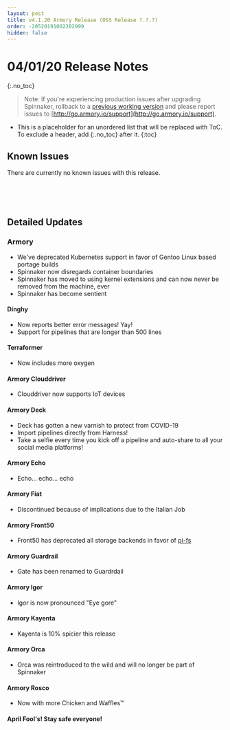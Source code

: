 ```yaml
---
layout: post
title: v4.1.20 Armory Release (OSS Release ?.?.?)
order: -20520191002202999
hidden: false
---
```


# 04/01/20 Release Notes
{:.no_toc}

> Note: If you're experiencing production issues after upgrading Spinnaker, rollback to a [previous working version](http://docs.armory.io/admin-guides/troubleshooting/#i-upgraded-spinnaker-and-it-is-no-longer-responding-how-do-i-rollback) and please report issues to [http://go.armory.io/support](http://go.armory.io/support).

* This is a placeholder for an unordered list that will be replaced with ToC. To exclude a header, add {:.no_toc} after it.
{:toc}


## Known Issues
There are currently no known issues with this release.




<br><br><br>
## Detailed Updates

### Armory

  - We've deprecated Kubernetes support in favor of Gentoo Linux based portage builds
  - Spinnaker now disregards container boundaries
  - Spinnaker has moved to using kernel extensions and can now never be removed from the machine, ever
  - Spinnaker has become sentient

#### Dinghy

  - Now reports better error messages! Yay!
  - Support for pipelines that are longer than 500 lines

#### Terraformer

  - Now includes more oxygen

#### Armory Clouddriver

  - Clouddriver now supports IoT devices

#### Armory Deck

  - Deck has gotten a new varnish to protect from COVID-19
  - Import pipelines directly from Harness!
  - Take a selfie every time you kick off a pipeline and auto-share to all your social media platforms!

#### Armory Echo

  - Echo... echo... echo

#### Armory Fiat

  - Discontinued because of implications due to the Italian Job

#### Armory Front50

  - Front50 has deprecated all storage backends in favor of [pi-fs](https://github.com/philipl/pifs)

#### Armory Guardrail

  - Gate has been renamed to Guardrdail

#### Armory Igor

  - Igor is now pronounced "Eye gore"

#### Armory Kayenta

  - Kayenta is 10% spicier this release

#### Armory Orca

  - Orca was reintroduced to the wild and will no longer be part of Spinnaker

#### Armory Rosco

  - Now with more Chicken and Waffles™

#### April Fool's! Stay safe everyone!
